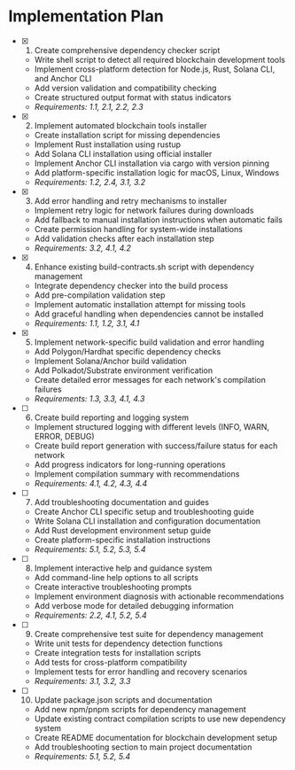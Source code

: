 # Implementation Plan

- [x] 1. Create comprehensive dependency checker script
  - Write shell script to detect all required blockchain development tools
  - Implement cross-platform detection for Node.js, Rust, Solana CLI, and Anchor CLI
  - Add version validation and compatibility checking
  - Create structured output format with status indicators
  - _Requirements: 1.1, 2.1, 2.2, 2.3_

- [x] 2. Implement automated blockchain tools installer
  - Create installation script for missing dependencies
  - Implement Rust installation using rustup
  - Add Solana CLI installation using official installer
  - Implement Anchor CLI installation via cargo with version pinning
  - Add platform-specific installation logic for macOS, Linux, Windows
  - _Requirements: 1.2, 2.4, 3.1, 3.2_

- [x] 3. Add error handling and retry mechanisms to installer
  - Implement retry logic for network failures during downloads
  - Add fallback to manual installation instructions when automatic fails
  - Create permission handling for system-wide installations
  - Add validation checks after each installation step
  - _Requirements: 3.2, 4.1, 4.2_

- [x] 4. Enhance existing build-contracts.sh script with dependency management
  - Integrate dependency checker into the build process
  - Add pre-compilation validation step
  - Implement automatic installation attempt for missing tools
  - Add graceful handling when dependencies cannot be installed
  - _Requirements: 1.1, 1.2, 3.1, 4.1_

- [x] 5. Implement network-specific build validation and error handling
  - Add Polygon/Hardhat specific dependency checks
  - Implement Solana/Anchor build validation
  - Add Polkadot/Substrate environment verification
  - Create detailed error messages for each network's compilation failures
  - _Requirements: 1.3, 3.3, 4.1, 4.3_

- [ ] 6. Create build reporting and logging system
  - Implement structured logging with different levels (INFO, WARN, ERROR, DEBUG)
  - Create build report generation with success/failure status for each network
  - Add progress indicators for long-running operations
  - Implement compilation summary with recommendations
  - _Requirements: 4.1, 4.2, 4.3, 4.4_

- [ ] 7. Add troubleshooting documentation and guides
  - Create Anchor CLI specific setup and troubleshooting guide
  - Write Solana CLI installation and configuration documentation
  - Add Rust development environment setup guide
  - Create platform-specific installation instructions
  - _Requirements: 5.1, 5.2, 5.3, 5.4_

- [ ] 8. Implement interactive help and guidance system
  - Add command-line help options to all scripts
  - Create interactive troubleshooting prompts
  - Implement environment diagnosis with actionable recommendations
  - Add verbose mode for detailed debugging information
  - _Requirements: 2.2, 4.1, 5.2, 5.4_

- [ ] 9. Create comprehensive test suite for dependency management
  - Write unit tests for dependency detection functions
  - Create integration tests for installation scripts
  - Add tests for cross-platform compatibility
  - Implement tests for error handling and recovery scenarios
  - _Requirements: 3.1, 3.2, 3.3_

- [ ] 10. Update package.json scripts and documentation
  - Add new npm/pnpm scripts for dependency management
  - Update existing contract compilation scripts to use new dependency system
  - Create README documentation for blockchain development setup
  - Add troubleshooting section to main project documentation
  - _Requirements: 5.1, 5.2, 5.4_

